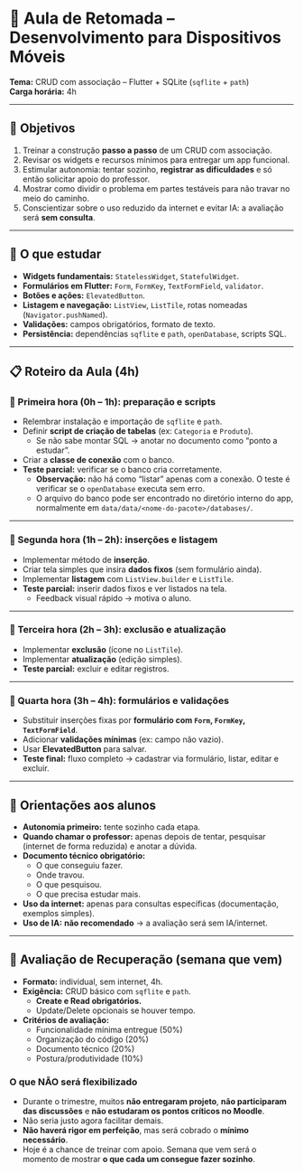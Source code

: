# 📘 Aula de Retomada – Desenvolvimento para Dispositivos Móveis

**Tema:** CRUD com associação – Flutter + SQLite (`sqflite` + `path`)  
**Carga horária:** 4h  

---

## 🎯 Objetivos
1. Treinar a construção **passo a passo** de um CRUD com associação.  
2. Revisar os widgets e recursos mínimos para entregar um app funcional.  
3. Estimular autonomia: tentar sozinho, **registrar as dificuldades** e só então solicitar apoio do professor.  
4. Mostrar como dividir o problema em partes testáveis para não travar no meio do caminho.  
5. Conscientizar sobre o uso reduzido da internet e evitar IA: a avaliação será **sem consulta**.  

---

## 📌 O que estudar
- **Widgets fundamentais:** `StatelessWidget`, `StatefulWidget`.  
- **Formulários em Flutter:** `Form`, `FormKey`, `TextFormField`, `validator`.  
- **Botões e ações:** `ElevatedButton`.  
- **Listagem e navegação:** `ListView`, `ListTile`, rotas nomeadas (`Navigator.pushNamed`).  
- **Validações:** campos obrigatórios, formato de texto.  
- **Persistência:** dependências `sqflite` e `path`, `openDatabase`, scripts SQL.  

---

## 📋 Roteiro da Aula (4h)

### 🔹 Primeira hora (0h – 1h): preparação e scripts
- Relembrar instalação e importação de `sqflite` e `path`.  
- Definir **script de criação de tabelas** (ex: `Categoria` e `Produto`).  
  - Se não sabe montar SQL → anotar no documento como “ponto a estudar”.  
- Criar a **classe de conexão** com o banco.  
- **Teste parcial:** verificar se o banco cria corretamente.  
  - **Observação:** não há como “listar” apenas com a conexão. O teste é verificar se o `openDatabase` executa sem erro.  
  - O arquivo do banco pode ser encontrado no diretório interno do app, normalmente em `data/data/<nome-do-pacote>/databases/`.  

---

### 🔹 Segunda hora (1h – 2h): inserções e listagem
- Implementar método de **inserção**.  
- Criar tela simples que insira **dados fixos** (sem formulário ainda).  
- Implementar **listagem** com `ListView.builder` e `ListTile`.  
- **Teste parcial:** inserir dados fixos e ver listados na tela.  
  - Feedback visual rápido → motiva o aluno.  

---

### 🔹 Terceira hora (2h – 3h): exclusão e atualização
- Implementar **exclusão** (ícone no `ListTile`).  
- Implementar **atualização** (edição simples).  
- **Teste parcial:** excluir e editar registros.  

---

### 🔹 Quarta hora (3h – 4h): formulários e validações
- Substituir inserções fixas por **formulário com `Form`, `FormKey`, `TextFormField`**.  
- Adicionar **validações mínimas** (ex: campo não vazio).  
- Usar **ElevatedButton** para salvar.  
- **Teste final:** fluxo completo → cadastrar via formulário, listar, editar e excluir.  

---

## 📝 Orientações aos alunos
- **Autonomia primeiro:** tente sozinho cada etapa.  
- **Quando chamar o professor:** apenas depois de tentar, pesquisar (internet de forma reduzida) e anotar a dúvida.  
- **Documento técnico obrigatório:**  
  - O que conseguiu fazer.  
  - Onde travou.  
  - O que pesquisou.  
  - O que precisa estudar mais.  
- **Uso da internet:** apenas para consultas específicas (documentação, exemplos simples).  
- **Uso de IA:** **não recomendado** → a avaliação será sem IA/internet.  

---

## 📢 Avaliação de Recuperação (semana que vem)
- **Formato:** individual, sem internet, 4h.  
- **Exigência:** CRUD básico com `sqflite` e `path`.  
  - **Create e Read obrigatórios.**  
  - Update/Delete opcionais se houver tempo.  
- **Critérios de avaliação:**  
  - Funcionalidade mínima entregue (50%)  
  - Organização do código (20%)  
  - Documento técnico (20%)  
  - Postura/produtividade (10%)  

### O que NÃO será flexibilizado
- Durante o trimestre, muitos **não entregaram projeto**, **não participaram das discussões** e **não estudaram os pontos críticos no Moodle**.  
- Não seria justo agora facilitar demais.  
- **Não haverá rigor em perfeição**, mas será cobrado o **mínimo necessário**.  
- Hoje é a chance de treinar com apoio. Semana que vem será o momento de mostrar **o que cada um consegue fazer sozinho**.  
